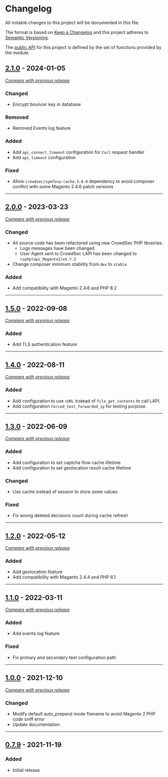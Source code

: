 # Changelog
All notable changes to this project will be documented in this file.

The format is based on [Keep a Changelog](https://keepachangelog.com/en)
and this project adheres to [Semantic Versioning](https://semver.org/spec/v2.0.0.html).

The [public API](https://semver.org/spec/v2.0.0.html#spec-item-1) for this project is defined by the set of
functions provided by the module.


## [2.1.0](https://github.com/crowdsecurity/cs-magento-bouncer/releases/tag/v2.1.0) - 2024-01-05
[_Compare with previous release_](https://github.com/crowdsecurity/cs-magento-bouncer/compare/v2.0.0...v2.1.0)


### Changed

- Encrypt bouncer key in database

### Removed

- Removed Events log feature

### Added

- Add `api_connect_timeout` configuration for `Curl` request handler
- Add `api_timeout` configuration

### Fixed

- Allow `crowdsec/symfony-cache:3.0.0` dependency to avoid composer conflict with some Magento 2.4.6 patch versions

---


## [2.0.0](https://github.com/crowdsecurity/cs-magento-bouncer/releases/tag/v2.0.0) - 2023-03-23
[_Compare with previous release_](https://github.com/crowdsecurity/cs-magento-bouncer/compare/v1.5.0...v2.0.0)

### Changed

- All source code has been refactored using new CrowdSec PHP librairies:
    - Logs messages have been changed
    - User Agent sent to CrowdSec LAPI has been changed to `csphplapi_Magento2/vX.Y.Z`
- Change composer minimum stability from `dev` to `stable`

### Added

- Add compatibility with Magento 2.4.6 and PHP 8.2

---


## [1.5.0](https://github.com/crowdsecurity/cs-magento-bouncer/releases/tag/v1.5.0) - 2022-09-08
[_Compare with previous release_](https://github.com/crowdsecurity/cs-magento-bouncer/compare/v1.4.0...v1.5.0)
### Added
- Add TLS authentication feature
---

## [1.4.0](https://github.com/crowdsecurity/cs-magento-bouncer/releases/tag/v1.4.0) - 2022-08-11
[_Compare with previous release_](https://github.com/crowdsecurity/cs-magento-bouncer/compare/v1.3.0...v1.4.0)
### Added
- Add configuration to use `cURL` instead of `file_get_contents` to call LAPI.
- Add configuration `forced_test_forwarded_ip` for testing purpose.
---
## [1.3.0](https://github.com/crowdsecurity/cs-magento-bouncer/releases/tag/v1.3.0) - 2022-06-09
[_Compare with previous release_](https://github.com/crowdsecurity/cs-magento-bouncer/compare/v1.2.0...v1.3.0)
### Added
- Add configuration to set captcha flow cache lifetime
- Add configuration to set geolocation result cache lifetime
### Changed
- Use cache instead of session to store some values
### Fixed
- Fix wrong deleted decisions count during cache refresh
---
## [1.2.0](https://github.com/crowdsecurity/cs-magento-bouncer/releases/tag/v1.2.0) - 2022-05-12
[_Compare with previous release_](https://github.com/crowdsecurity/cs-magento-bouncer/compare/v1.1.0...v1.2.0)
### Added
- Add geolocation feature
- Add compatibility with Magento 2.4.4 and PHP 8.1

---
## [1.1.0](https://github.com/crowdsecurity/cs-magento-bouncer/releases/tag/v1.1.0) - 2022-03-11
[_Compare with previous release_](https://github.com/crowdsecurity/cs-magento-bouncer/compare/v1.0.0...v1.1.0)
### Added
- Add events log feature
### Fixed
- Fix primary and secondary text configuration path
---
## [1.0.0](https://github.com/crowdsecurity/cs-magento-bouncer/releases/tag/v1.0.0) - 2021-12-10
[_Compare with previous release_](https://github.com/crowdsecurity/cs-magento-bouncer/compare/v0.7.9...v1.0.0)
### Changed
- Modify default auto_prepend mode filename to avoid Magento 2 PHP code sniff error
- Update documentation
---
## [0.7.9](https://github.com/crowdsecurity/cs-magento-bouncer/releases/tag/v0.7.9) - 2021-11-19

### Added
- Initial release

